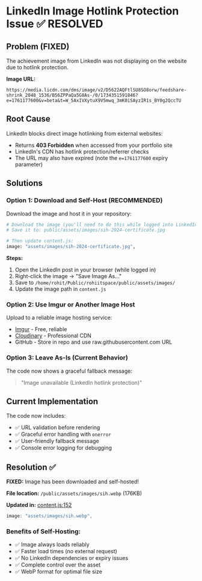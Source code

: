 # LinkedIn Image Hotlink Protection Issue ✅ RESOLVED

## Problem (FIXED)
The achievement image from LinkedIn was not displaying on the website due to hotlink protection.

**Image URL:**
```
https://media.licdn.com/dms/image/v2/D5622AQFtlSU8SO8orw/feedshare-shrink_2048_1536/B56ZPPaQa5G8As-/0/1734351591846?e=1761177600&v=beta&t=W_5AxIVXytuX9V5mwq_3mK0iSAyzIR1s_BY0g2QccTU
```

## Root Cause
LinkedIn blocks direct image hotlinking from external websites:
- Returns **403 Forbidden** when accessed from your portfolio site
- LinkedIn's CDN has hotlink protection/referrer checks
- The URL may also have expired (note the `e=1761177600` expiry parameter)

## Solutions

### Option 1: Download and Self-Host (RECOMMENDED)
Download the image and host it in your repository:

```bash
# Download the image (you'll need to do this while logged into LinkedIn)
# Save it to: public/assets/images/sih-2024-certificate.jpg

# Then update content.js:
image: "assets/images/sih-2024-certificate.jpg",
```

**Steps:**
1. Open the LinkedIn post in your browser (while logged in)
2. Right-click the image → "Save Image As..."
3. Save to `/home/rohit/Public/rohiitspace/public/assets/images/`
4. Update the image path in `content.js`

### Option 2: Use Imgur or Another Image Host
Upload to a reliable image hosting service:
- [Imgur](https://imgur.com/) - Free, reliable
- [Cloudinary](https://cloudinary.com/) - Professional CDN
- GitHub - Store in repo and use raw.githubusercontent.com URL

### Option 3: Leave As-Is (Current Behavior)
The code now shows a graceful fallback message:
> "Image unavailable (LinkedIn hotlink protection)"

## Current Implementation
The code now includes:
- ✅ URL validation before rendering
- ✅ Graceful error handling with `onerror`
- ✅ User-friendly fallback message
- ✅ Console error logging for debugging

## Resolution ✅

**FIXED:** Image has been downloaded and self-hosted!

**File location:** `/public/assets/images/sih.webp` (176KB)

**Updated in:** [content.js:152](public/src/scripts/content.js#L152)
```javascript
image: "assets/images/sih.webp",
```

### Benefits of Self-Hosting:
- ✅ Image always loads reliably
- ✅ Faster load times (no external request)
- ✅ No LinkedIn dependencies or expiry issues
- ✅ Complete control over the asset
- ✅ WebP format for optimal file size
